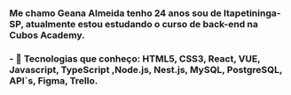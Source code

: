 ### Me chamo Geana Almeida tenho 24 anos sou de Itapetininga-SP, atualmente estou estudando o curso de back-end na Cubos Academy. 
### - 🔭 Tecnologias que conheço: HTML5, CSS3, React, VUE, Javascript, TypeScript ,Node.js, Nest.js, MySQL, PostgreSQL, API´s, Figma, Trello.


<!--
**Geana-Almeida/Geana-Almeida** is a ✨ _special_ ✨ repository because its `README.md` (this file) appears on your GitHub profile.

Here are some ideas to get you started:

- 🔭 I’m currently working on ...
- 🌱 I’m currently learning ...
- 👯 I’m looking to collaborate on ...
- 🤔 I’m looking for help with ...
- 💬 Ask me about ...
- 📫 How to reach me: ...
- 😄 Pronouns: ...
- ⚡ Fun fact: ...
-->
